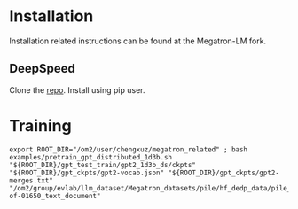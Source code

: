 # Installation

Installation related instructions can be found at the Megatron-LM fork.

## DeepSpeed

Clone the [repo](https://github.com/microsoft/DeepSpeed). Install using pip user.

# Training

```
export ROOT_DIR="/om2/user/chengxuz/megatron_related" ; bash examples/pretrain_gpt_distributed_1d3b.sh "${ROOT_DIR}/gpt_test_train/gpt2_1d3b_ds/ckpts" "${ROOT_DIR}/gpt_ckpts/gpt2-vocab.json" "${ROOT_DIR}/gpt_ckpts/gpt2-merges.txt" "/om2/group/evlab/llm_dataset/Megatron_datasets/pile/hf_dedp_data/pile_up_to_165-of-01650_text_document"
```
